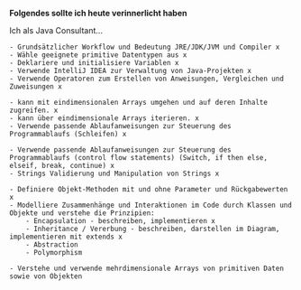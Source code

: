 **Folgendes sollte ich heute verinnerlicht haben**

Ich als Java Consultant...

    - Grundsätzlicher Workflow und Bedeutung JRE/JDK/JVM und Compiler x
    - Wähle geeignete primitive Datentypen aus x
    - Deklariere und initialisiere Variablen x
    - Verwende IntelliJ IDEA zur Verwaltung von Java-Projekten x
    - Verwende Operatoren zum Erstellen von Anweisungen, Vergleichen und Zuweisungen x

    - kann mit eindimensionalen Arrays umgehen und auf deren Inhalte zugreifen. x
    - kann über eindimensionale Arrays iterieren. x
    - Verwende passende Ablaufanweisungen zur Steuerung des Programmablaufs (Schleifen) x

    - Verwende passende Ablaufanweisungen zur Steuerung des Programmablaufs (control flow statements) (Switch, if then else, elseif, break, continue) x
    - Strings Validierung und Manipulation von Strings x 

    - Definiere Objekt-Methoden mit und ohne Parameter und Rückgabewerten x
    - Modelliere Zusammenhänge und Interaktionen im Code durch Klassen und Objekte und verstehe die Prinzipien:
        - Encapsulation - beschreiben, implementieren x
        - Inheritance / Vererbung - beschreiben, darstellen im Diagram, implementieren mit extends x
        - Abstraction
        - Polymorphism

    - Verstehe und verwende mehrdimensionale Arrays von primitiven Daten sowie von Objekten

